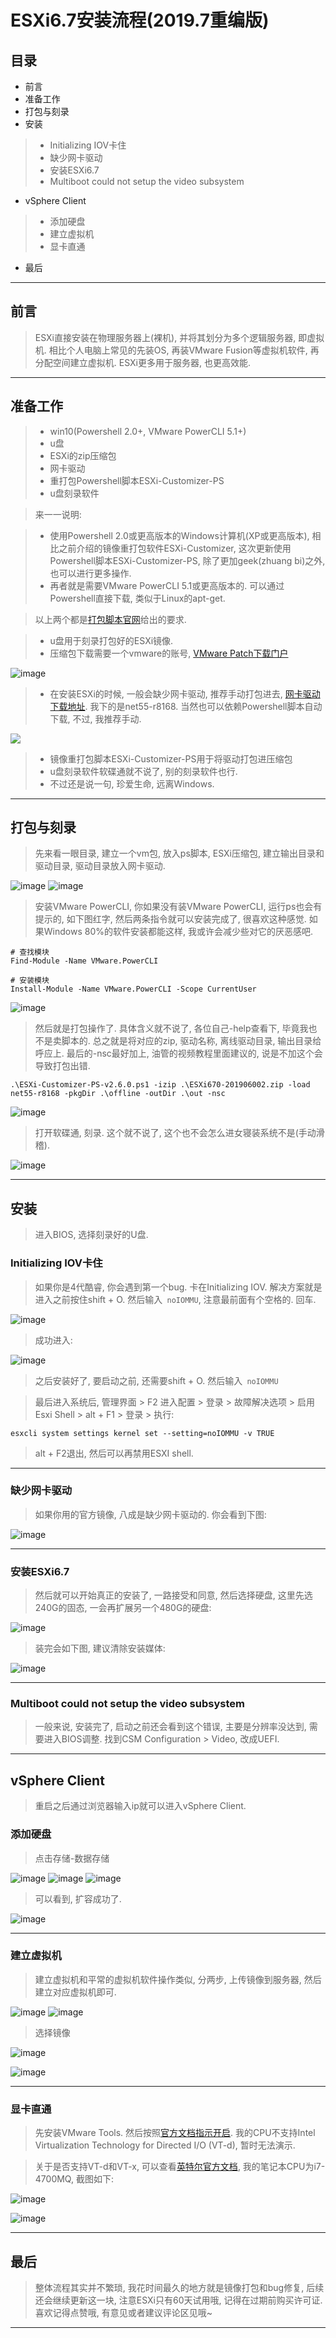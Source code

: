 # ESXi6.7安装流程(2019.7重编版)

## 目录

* 前言
* 准备工作
* 打包与刻录
* 安装
> * Initializing IOV卡住
> * 缺少网卡驱动
> * 安装ESXi6.7
> * Multiboot could not setup the video subsystem

* vSphere Client
> * 添加硬盘
> * 建立虚拟机
> * 显卡直通
* 最后


----------


## 前言

> ESXi直接安装在物理服务器上(裸机), 并将其划分为多个逻辑服务器, 即虚拟机. 相比个人电脑上常见的先装OS, 再装VMware Fusion等虚拟机软件, 再分配空间建立虚拟机. ESXi更多用于服务器, 也更高效能.

----------

## 准备工作

> * win10(Powershell 2.0+, VMware PowerCLI 5.1+)
> * u盘
> * ESXi的zip压缩包
> * 网卡驱动
> * 重打包Powershell脚本ESXi-Customizer-PS
> * u盘刻录软件

> 来一一说明:

> * 使用Powershell 2.0或更高版本的Windows计算机(XP或更高版本), 相比之前介绍的镜像重打包软件ESXi-Customizer, 这次更新使用Powershell脚本ESXi-Customizer-PS, 除了更加geek(zhuang bi)之外, 也可以进行更多操作.
> * 再者就是需要VMware PowerCLI 5.1或更高版本的. 可以通过Powershell直接下载, 类似于Linux的apt-get.

> 以上两个都是[打包脚本官网](https://www.v-front.de/p/esxi-customizer-ps.html#download)给出的要求.

> * u盘用于刻录打包好的ESXi镜像. 
> * 压缩包下载需要一个vmware的账号, [VMware Patch下载门户](https://my.vmware.com/cn/web/vmware/evalcenter?p=free-esxi6)

![image](https://user-images.githubusercontent.com/21376904/61181201-7bbe2280-a655-11e9-913b-537bb0d7b2ea.png)

> * 在安装ESXi的时候, 一般会缺少网卡驱动, 推荐手动打包进去, [网卡驱动下载地址](https://vibsdepot.v-front.de/wiki/index.php/List_of_currently_available_ESXi_packages). 我下的是net55-r8168. 当然也可以依赖Powershell脚本自动下载, 不过, 我推荐手动.

![](https://user-images.githubusercontent.com/21376904/61182798-0e1cf100-a66b-11e9-8e12-a78c44255a7b.png)

> * 镜像重打包脚本ESXi-Customizer-PS用于将驱动打包进压缩包
> * u盘刻录软件软碟通就不说了, 别的刻录软件也行.
> * 不过还是说一句, 珍爱生命, 远离Windows.

----------

## 打包与刻录

> 先来看一眼目录, 建立一个vm包, 放入ps脚本, ESXi压缩包, 建立输出目录和驱动目录, 驱动目录放入网卡驱动.

![image](https://user-images.githubusercontent.com/21376904/61181394-90e88080-a658-11e9-9a10-3f3bebdaaba6.png)
![image](https://user-images.githubusercontent.com/21376904/61181400-a8276e00-a658-11e9-8832-f6d0d12e1daf.png)

> 安装VMware PowerCLI, 你如果没有装VMware PowerCLI, 运行ps也会有提示的, 如下图红字, 然后两条指令就可以安装完成了, 很喜欢这种感觉. 如果Windows 80%的软件安装都能这样, 我或许会减少些对它的厌恶感吧.

```
# 查找模块
Find-Module -Name VMware.PowerCLI

# 安装模块
Install-Module -Name VMware.PowerCLI -Scope CurrentUser
```

![image](https://user-images.githubusercontent.com/21376904/61181467-9397a580-a659-11e9-978d-5c6908733aad.png)

> 然后就是打包操作了. 具体含义就不说了, 各位自己-help查看下, 毕竟我也不是卖脚本的. 总之就是将对应的zip, 驱动名称, 离线驱动目录, 输出目录给呼应上. 最后的-nsc最好加上, 油管的视频教程里面建议的, 说是不加这个会导致打包出错.

```
.\ESXi-Customizer-PS-v2.6.0.ps1 -izip .\ESXi670-201906002.zip -load net55-r8168 -pkgDir .\offline -outDir .\out -nsc
```

![image](https://user-images.githubusercontent.com/21376904/61181520-71eaee00-a65a-11e9-8ec2-f807a27b1721.png)

> 打开软碟通, 刻录. 这个就不说了, 这个也不会怎么进女寝装系统不是(手动滑稽).

![image](https://user-images.githubusercontent.com/21376904/61181577-10774f00-a65b-11e9-8f9d-76527e3aaa7c.png)

----

## 安装

> 进入BIOS, 选择刻录好的U盘.

### Initializing IOV卡住

> 如果你是4代酷睿, 你会遇到第一个bug. 卡在Initializing IOV. 解决方案就是进入之前按住shift + O. 然后输入``` noIOMMU```, 注意最前面有个空格的. 回车.

![image](https://user-images.githubusercontent.com/21376904/61181299-208d2f80-a657-11e9-8dea-5b8f89414a46.jpg)

> 成功进入:

![image](https://user-images.githubusercontent.com/21376904/61181329-87124d80-a657-11e9-88b1-b584c1dc1c4d.jpg)

> 之后安装好了, 要启动之前, 还需要shift + O. 然后输入``` noIOMMU```

> 最后进入系统后, 管理界面 > F2 进入配置 > 登录 > 故障解决选项 > 启用Esxi Shell > alt + F1 > 登录 > 执行:

```
esxcli system settings kernel set --setting=noIOMMU -v TRUE
```

> alt + F2退出, 然后可以再禁用ESXI shell.


----------


### 缺少网卡驱动

> 如果你用的官方镜像, 八成是缺少网卡驱动的. 你会看到下图:

![image](https://user-images.githubusercontent.com/21376904/61182549-67832100-a667-11e9-833b-225f77210d0f.jpg)

----------

### 安装ESXi6.7

> 然后就可以开始真正的安装了, 一路接受和同意, 然后选择硬盘, 这里先选240G的固态, 一会再扩展另一个480G的硬盘:

![image](https://user-images.githubusercontent.com/21376904/61181628-a57a4800-a65b-11e9-8c0c-6f9b3aa2ca11.jpg)

> 装完会如下图, 建议清除安装媒体:

![image](https://user-images.githubusercontent.com/21376904/61181662-fdb14a00-a65b-11e9-9964-81307e58d934.jpg)

----------

### Multiboot could not setup the video subsystem

> 一般来说, 安装完了, 启动之前还会看到这个错误, 主要是分辨率没达到, 需要进入BIOS调整. 找到CSM Configuration > Video, 改成UEFI.

----------

## vSphere Client

> 重启之后通过浏览器输入ip就可以进入vSphere Client.

### 添加硬盘

> 点击存储-数据存储

![image](https://user-images.githubusercontent.com/21376904/61182475-440ba680-a666-11e9-8441-f1e5e1926d05.png)
![image](https://user-images.githubusercontent.com/21376904/61182477-538aef80-a666-11e9-91b1-273a789e0bbd.png)
![image](https://user-images.githubusercontent.com/21376904/61182484-60a7de80-a666-11e9-9812-2562dec1e33e.png)

> 可以看到, 扩容成功了.

![image](https://user-images.githubusercontent.com/21376904/61182472-30f8d680-a666-11e9-83a0-747285561983.png)

----

### 建立虚拟机

> 建立虚拟机和平常的虚拟机软件操作类似, 分两步, 上传镜像到服务器, 然后建立对应虚拟机即可.

![image](https://user-images.githubusercontent.com/21376904/61182535-2ab72a00-a667-11e9-839b-c1e3348ccba3.png)
![image](https://user-images.githubusercontent.com/21376904/61182551-6eaa2f00-a667-11e9-97e8-40eb027df2cd.png)

> 选择镜像

![image](https://user-images.githubusercontent.com/21376904/61182742-2f311200-a66a-11e9-8a54-21f785668303.png)

![image](https://user-images.githubusercontent.com/21376904/61182776-b5e5ef00-a66a-11e9-9bb9-49b32f9ef144.png)

----------

### 显卡直通

> 先安装VMware Tools.
> 然后按照[官方文档指示开启](https://docs.vmware.com/cn/VMware-vSphere/6.7/com.vmware.vsphere.vm_admin.doc/GUID-5B3CAB26-5D06-4A99-92A0-3A04C69CE64B.html). 我的CPU不支持Intel Virtualization Technology for Directed I/O (VT-d), 暂时无法演示.

> 关于是否支持VT-d和VT-x, 可以查看[英特尔官方文档](https://ark.intel.com/zh-cn/products/75117/Intel-Core-i7-4700MQ-Processor-6M-Cache-up-to-3-40-GHz-), 我的笔记本CPU为i7-4700MQ, 截图如下:

![image](https://user-images.githubusercontent.com/21376904/61182617-977ef400-a668-11e9-8c68-f76753bc39b6.png)

![image](https://user-images.githubusercontent.com/21376904/61182620-99e14e00-a668-11e9-8fd5-99b7be872283.png)

----------

## 最后

> 整体流程其实并不繁琐, 我花时间最久的地方就是镜像打包和bug修复, 后续还会继续更新这一块, 注意ESXi只有60天试用哦, 记得在过期前购买许可证. 喜欢记得点赞哦, 有意见或者建议评论区见哦~

---------- 




